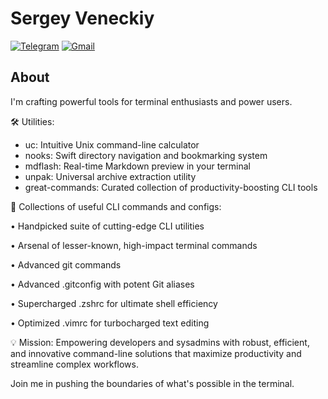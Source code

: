 # Sergey Veneckiy
[![Telegram](https://img.shields.io/badge/Telegram-Contact%20Me-blue?logo=telegram)](https://t.me/SergeyVenetsky)
[![Gmail](https://img.shields.io/badge/Gmail-Email%20Me-red?logo=gmail)](mailto:s.venetsky@gmail.com)


## About
I'm crafting powerful tools for terminal enthusiasts and power users.

🛠️ Utilities:

- uc: Intuitive Unix command-line calculator
- nooks: Swift directory navigation and bookmarking system
- mdflash: Real-time Markdown preview in your terminal
- unpak: Universal archive extraction utility
- great-commands: Curated collection of productivity-boosting CLI tools

🔧 Collections of useful CLI commands and configs: 

  • Handpicked suite of cutting-edge CLI utilities

  • Arsenal of lesser-known, high-impact terminal commands

  • Advanced git commands

  • Advanced .gitconfig with potent Git aliases

  • Supercharged .zshrc for ultimate shell efficiency

  • Optimized .vimrc for turbocharged text editing

💡 Mission: Empowering developers and sysadmins with robust, efficient, and innovative command-line solutions that maximize productivity and streamline complex workflows.

Join me in pushing the boundaries of what's possible in the terminal.
